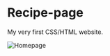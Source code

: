 # Recipe-page

My very first CSS/HTML website.

![Homepage](https://media.giphy.com/media/1j9fq5wIb98j8arfSA/giphy.gif)
